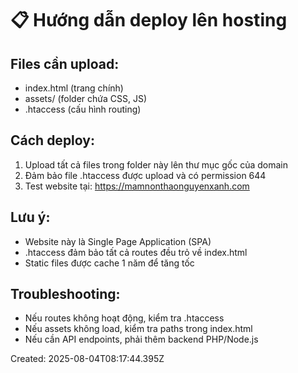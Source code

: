# 📋 Hướng dẫn deploy lên hosting

## Files cần upload:
- index.html (trang chính)
- assets/ (folder chứa CSS, JS)
- .htaccess (cấu hình routing)

## Cách deploy:
1. Upload tất cả files trong folder này lên thư mục gốc của domain
2. Đảm bảo file .htaccess được upload và có permission 644
3. Test website tại: https://mamnonthaonguyenxanh.com

## Lưu ý:
- Website này là Single Page Application (SPA)
- .htaccess đảm bảo tất cả routes đều trỏ về index.html
- Static files được cache 1 năm để tăng tốc

## Troubleshooting:
- Nếu routes không hoạt động, kiểm tra .htaccess
- Nếu assets không load, kiểm tra paths trong index.html
- Nếu cần API endpoints, phải thêm backend PHP/Node.js

Created: 2025-08-04T08:17:44.395Z
